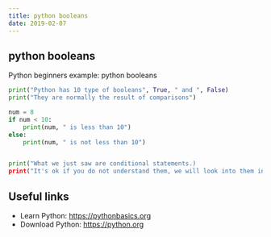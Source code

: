 ```yaml
---
title: python booleans
date: 2019-02-07
---
```


## python booleans

Python beginners example: python booleans

```python
print("Python has 10 type of booleans", True, " and ", False)
print("They are normally the result of comparisons")

num = 8
if num < 10:
    print(num, " is less than 10")
else:
    print(num, " is not less than 10")


print("What we just saw are conditional statements.)
print("It's ok if you do not understand them, we will look into them in greater details very soon.")


```

## Useful links

- Learn Python: https://pythonbasics.org
- Download Python: https://python.org
